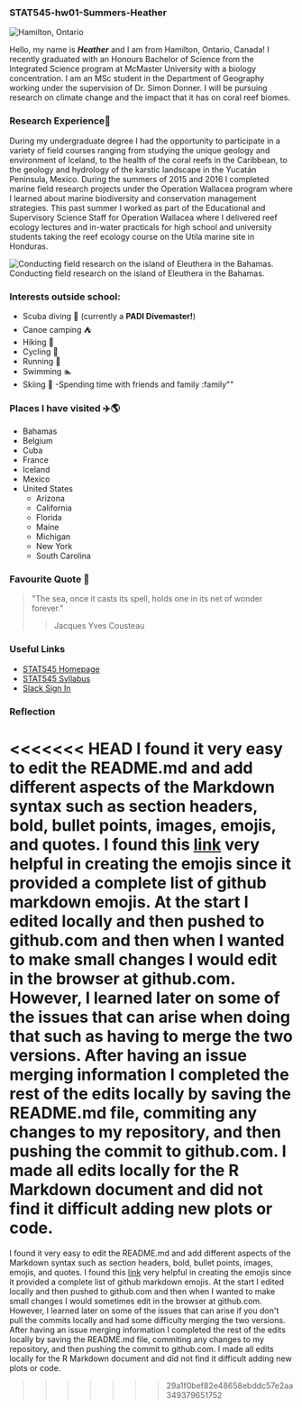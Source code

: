 ### STAT545-hw01-Summers-Heather
![Hamilton, Ontario](https://c2.staticflickr.com/6/5598/15666723002_d9ee7d4778_b.jpg)

Hello, my name is ***Heather*** and I am from Hamilton, Ontario, Canada! I recently graduated with an Honours Bachelor of Science from the Integrated Science program at McMaster University with a biology concentration. I am an MSc student in the Department of Geography working under the supervision of Dr. Simon Donner. I will be pursuing research on climate change and the impact that it has on coral reef biomes. 

### Research Experience:memo:
During my undergraduate degree I had the opportunity to participate in a variety of field courses ranging from studying the unique geology and environment of Iceland, to the health of the coral reefs in the Caribbean, to the geology and hydrology of the karstic landscape in the Yucatán Peninsula, Mexico. During the summers of 2015 and 2016 I completed marine field research projects under the Operation Wallacea program where I learned about marine biodiversity and conservation management strategies. This past summer I worked as part of the Educational and Supervisory Science Staff for Operation Wallacea where I delivered reef ecology lectures and in-water practicals for high school and university students taking the reef ecology course on the Utila marine site in Honduras.

![Conducting field research on the island of Eleuthera in the Bahamas.](http://blog.ceibahamas.org/files/2016/08/Undergraduate-dissertation-student-Heather-Summers-recording-the-habitat-assessment-score-at-one-point-along-the-transect.-1024x768.jpg)
Conducting field research on the island of Eleuthera in the Bahamas.

### Interests outside school:
- Scuba diving :ocean: (currently a **PADI Divemaster!**) 
- Canoe camping :tent:
- Hiking :sunrise_over_mountains:
- Cycling :bicyclist:
- Running :runner:
- Swimming :swimmer:
- Skiing :ski:
-Spending time with friends and family :family""

### Places I have visited :airplane::earth_americas:
- Bahamas
- Belgium
- Cuba
- France
- Iceland
- Mexico
- United States
    - Arizona
    - California
    - Florida
    - Maine
    - Michigan
    - New York
    - South Carolina

### Favourite Quote :speech_balloon:
> "The sea, once it casts its spell, holds one in its net of wonder forever."
>> Jacques Yves Cousteau

### Useful Links
- [STAT545 Homepage](http://stat545.com/)
- [STAT545 Syllabus](http://stat545.com/syllabus.html)
- [Slack Sign In](https://slack.com/signin)

### Reflection
<<<<<<< HEAD
I found it very easy to edit the README.md and add different aspects of the Markdown syntax such as section headers, bold, bullet points, images, emojis, and quotes. I found this [link](https://gist.github.com/rxaviers/7360908) very helpful in creating the emojis since it provided a complete list of github markdown emojis. At the start I edited locally and then pushed to github.com and then when I wanted to make small changes I would edit in the browser at github.com. However, I learned later on some of the issues that can arise when doing that such as having to merge the two versions. After having an issue merging information I completed the rest of the edits locally by saving the README.md file, commiting any changes to my repository, and then pushing the commit to github.com. I made all edits locally for the R Markdown document and did not find it difficult adding new plots or code.  
=======
I found it very easy to edit the README.md and add different aspects of the Markdown syntax such as section headers, bold, bullet points, images, emojis, and quotes. I found this [link](https://gist.github.com/rxaviers/7360908) very helpful in creating the emojis since it provided a complete list of github markdown emojis. At the start I edited locally and then pushed to github.com and then when I wanted to make small changes I would sometimes edit in the browser at github.com. However, I learned later on some of the issues that can arise if you don't pull the commits locally and had some difficulty merging the two versions. After having an issue merging information I completed the rest of the edits locally by saving the README.md file, commiting any changes to my repository, and then pushing the commit to github.com. I made all edits locally for the R Markdown document and did not find it difficult adding new plots or code. 
>>>>>>> 29a1f0bef82e48658ebddc57e2aa349379651752


